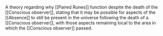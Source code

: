 A theory regarding why [[Paired Runes]] function despite the death of the [[Conscious observer]], stating that it may be possible for aspects of the [[Absence]] to still be present in the universe following the death of a [[Conscious observer]], with those aspects remaining local to the area in which the [[Conscious observer]] passed.